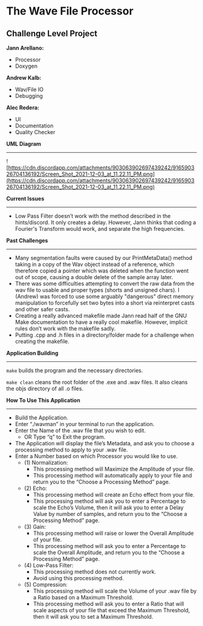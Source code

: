 # The Wave File Processor

## **Challenge Level Project**

**Jann Arellano:**

- Processor
- Doxygen

**Andrew Kalb:**

- Wav/File IO
- Debugging

**Alec Redera:**

- UI
- Documentation
- Quality Checker

**UML Diagram**

-------

![https://cdn.discordapp.com/attachments/903063902697439242/916590326704136192/Screen_Shot_2021-12-03_at_11.22.11_PM.png](https://cdn.discordapp.com/attachments/903063902697439242/916590326704136192/Screen_Shot_2021-12-03_at_11.22.11_PM.png)

**Current Issues**

---------

- Low Pass Filter doesn’t work with the method described in the hints/discord. It only creates a delay. However, Jann thinks that coding a Fourier's Transform would work, and separate the high frequencies.

**Past Challenges**

----------------

- Many segmentation faults were caused by our PrintMetaData() method taking in a copy of the Wav object instead of a reference, which therefore copied a pointer which was deleted when the function went out of scope, causing a double delete of the sample array later.
- There was some difficulties attempting to convert the raw data from the wav file to usable and proper types (shorts and unsigned chars). I (Andrew) was forced to use some arguably "dangerous" direct memory manipulation to forcefully set two bytes into a short via reinterpret casts and other safer casts.
- Creating a really advanced makefile made Jann read half of the GNU Make documentation to have a really cool makefile. However, implicit rules don’t work with the makefile sadly.
- Putting .cpp and .h files in a directory/folder made for a challenge when creating the makefile.

**Application Building**

-----------------------------

`make` builds the program and the necessary directories.

`make clean` cleans the root folder of the .exe and .wav files. It also cleans the objs directory of all .o files. 

**How To Use This Application**

-----------------------------------------

- Build the Application.
- Enter “./wavman” in your terminal to run the application.
- Enter the Name of the .wav file that you wish to edit.
  - OR Type “q” to Exit the program.
- The Application will display the file’s Metadata, and ask you to choose a processing method to apply to your .wav file.
- Enter a Number based on which Processor you would like to use.
  - (1) Normalization:
    - This processing method will Maximize the Amplitude of your file.
    - This processing method will automatically apply to your file and return you to the “Choose a Processing Method” page.
  - (2) Echo:
    - This processing method will create an Echo effect from your file.
    - This processing method will ask you to enter a Percentage to scale the Echo’s Volume, then it will ask you to enter a Delay Value by number of samples, and return you to the “Choose a Processing Method” page.
  - (3) Gain:
    - This processing method will raise or lower the Overall Amplitude of your file.
    - This processing method will ask you to enter a Percentage to scale the Overall Amplitude, and return you to the “Choose a Processing Method” page.
  - (4) Low-Pass Filter:
    - This processing method does not currently work.
    - Avoid using this processing method.
  - (5) Compression:
    - This processing method will scale the Volume of your .wav file by a Ratio based on a Maximum Threshold.
    - This processing method will ask you to enter a Ratio that will scale aspects of your file that exceed the Maximum Threshold, then it will ask you to set a Maximum Threshold.